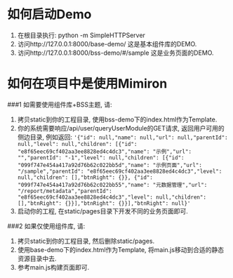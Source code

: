 如何启动Demo
=======
1. 在根目录执行: python -m SimpleHTTPServer
2. 访问http://127.0.0.1:8000/base-demo/  这是基本组件库的DEMO.
3. 访问http://127.0.0.1:8000/bss-demo/#/sample  这是业务页面的DEMO.




如何在项目中是使用Mimiron
=======
###1 如需要使用组件库+BSS主题, 请:
1. 拷贝static到你的工程目录, 使用bss-demo下的index.html作为Template.
2. 你的系统需要响应/api/user/queryUserModule的GET请求, 返回用户可用的侧边目录, 例如返回:
`'{"id": null,"name": null,"url": null,"parentId": null,"level": null,"children": [{"id": "e8f65eec69cf402aa3ee8828ed4c4dc3","name": "示例","url": "","parentId": "-1","level": null,"children": [{"id": "099f747e454a417a92d76b62c022bb5d","name": "示例页面","url": "/sample","parentId": "e8f65eec69cf402aa3ee8828ed4c4dc3","level": null,"children": [],"btnRight": {}}, {"id": "099f747e454a417a92d76b62c022bb55","name": "元数据管理","url": "/report/metadata","parentId": "e8f65eec69cf402aa3ee8828ed4c4dc3","level": null,"children": [],"btnRight": {}}],"btnRight": {}}],"btnRight": null}'`
3. 启动你的工程, 在static/pages目录下开发不同的业务页面即可.

###2 如果仅使用组件库, 请:
1. 拷贝static到你的工程目录, 然后删除static/pages.
2. 使用base-demo下的index.html作为Template, 将main.js移动到合适的静态资源目录中去.
3. 参考main.js构建页面即可.